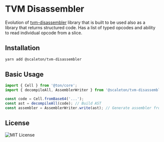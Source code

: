 # TVM Disassembler

Evolution of [tvm-disassembler](https://github.com/ton-community/disassembler) library that is built to be used also as a library that returns structured code.
Has a list of typed opcodes and ability to read individual opcode from a slice.

## Installation

```bash
yarn add @scaleton/tvm-disassembler
```

## Basic Usage

```typescript
import { Cell } from '@ton/core';
import { decompileAll, AssemblerWriter } from '@scaleton/tvm-disassembler';

const code = Cell.fromBase64('...');
const ast = decompileAll(code); // Build AST
const assembler = AssemblerWriter.write(ast); // Generate assembler from AST 
```

## License

![MIT License](https://img.shields.io/badge/License-MIT-green)
